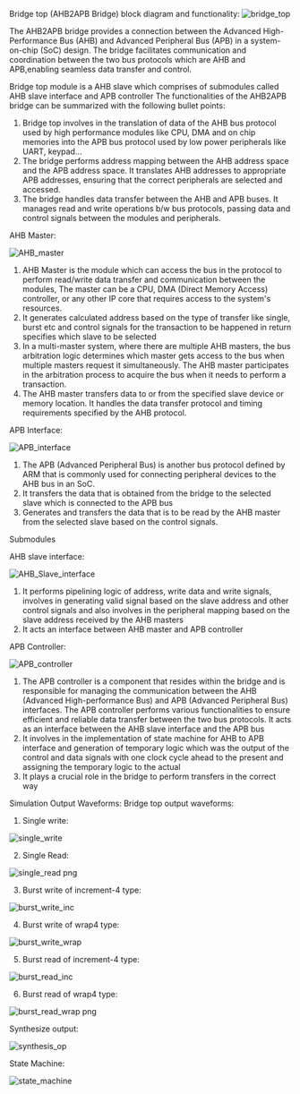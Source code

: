 Bridge top (AHB2APB Bridge) block diagram and functionality:
![bridge_top](https://github.com/Rakeshgupta2020/AHB2APB-Brdige-Implementation-uisng-verilog-HDL/assets/126176140/f769b8a0-9081-4387-b1a5-f5330bd7382d)

The AHB2APB bridge provides a connection between the Advanced High-Performance Bus (AHB) and Advanced Peripheral Bus (APB) in a system-on-chip (SoC) design. The bridge facilitates communication and coordination between the two bus protocols which are AHB and APB,enabling seamless data transfer and control. 

Bridge top module is a AHB slave which comprises of submodules called AHB slave interface and APB controller 
The functionalities of the AHB2APB bridge can be summarized with the following bullet points:
1. Bridge top involves in the translation of data of the AHB bus protocol used by high performance modules like CPU, DMA and on chip memories into the APB bus protocol used by low power peripherals like UART, keypad…
2. The bridge performs address mapping between the AHB address space and the APB address space. It translates AHB addresses to appropriate APB addresses, ensuring that the correct peripherals are selected and accessed.
3. The bridge handles data transfer between the AHB and APB buses. It manages read and write operations b/w bus protocols, passing data and control signals between the modules and peripherals.

AHB Master:


![AHB_master](https://github.com/Rakeshgupta2020/AHB2APB-Brdige-Implementation-uisng-verilog-HDL/assets/126176140/d767a4d3-7c04-4599-9ee6-287dbdc2f4d6)

1. AHB Master is the module which can access the bus in the protocol to perform read/write data transfer and communication between the modules, The master can be a CPU, DMA (Direct Memory Access) controller, or any other IP core that requires access to the system's resources.
2. It generates calculated address based on the type of transfer like single, burst etc and control signals for the transaction to be happened in return specifies which slave to be selected
3. In a multi-master system, where there are multiple AHB masters, the bus arbitration logic determines which master gets access to the bus when multiple masters request it simultaneously. The AHB master participates in the arbitration process to acquire the bus when it needs to perform a transaction.
4. The AHB master transfers data to or from the specified slave device or memory location. It handles the data transfer protocol and timing requirements specified by the AHB protocol.

APB Interface:


![APB_interface](https://github.com/Rakeshgupta2020/AHB2APB-Brdige-Implementation-uisng-verilog-HDL/assets/126176140/9bf9b04d-6c23-482f-a2c8-4f0b94a7f94a)

1. The APB (Advanced Peripheral Bus) is another bus protocol defined by ARM that is commonly used for connecting peripheral devices to the AHB bus in an SoC.
2. It transfers the data that is obtained from the bridge to the selected slave which is connected to the APB bus
3. Generates and transfers the data that is to be read by the AHB master from the selected slave based on the control signals.


Submodules

AHB slave interface:


![AHB_Slave_interface](https://github.com/Rakeshgupta2020/AHB2APB-Brdige-Implementation-uisng-verilog-HDL/assets/126176140/fe590e67-b6d2-40c7-bcb7-ac331be06956)

1. It performs pipelining logic of address, write data and write signals, involves in generating valid signal based on the slave address and other control signals and also involves in the peripheral mapping based on the slave address received by the AHB masters
2. It acts an interface between AHB master and APB controller

APB Controller:


![APB_controller](https://github.com/Rakeshgupta2020/AHB2APB-Brdige-Implementation-uisng-verilog-HDL/assets/126176140/2e296cd7-1710-42b7-9bfa-bf1cd4ec87eb)

1. The APB controller is a component that resides within the bridge and is responsible for managing the communication between the AHB (Advanced High-performance Bus) and APB (Advanced Peripheral Bus) interfaces. The APB controller performs various functionalities to ensure efficient and reliable data transfer between the two bus protocols. It acts as an interface between the AHB slave interface and the APB bus
2. It involves in the implementation of state machine for AHB to APB interface and generation of temporary logic which was the output of the control and data signals with one clock cycle ahead to the present and assigning the temporary logic to the actual
3. It plays a crucial role in the bridge to perform transfers in the correct way

Simulation Output Waveforms:
Bridge top output waveforms:
1. Single write:


![single_write](https://github.com/Rakeshgupta2020/AHB2APB-Brdige-Implementation-uisng-verilog-HDL/assets/126176140/5cc33cda-0388-4e73-ad68-a8c73deae089)

2. Single Read:


![single_read png ](https://github.com/Rakeshgupta2020/AHB2APB-Brdige-Implementation-uisng-verilog-HDL/assets/126176140/e5f67e6a-9973-4d3e-aa60-a92148f69bb0)

3. Burst write of increment-4 type:


![burst_write_inc](https://github.com/Rakeshgupta2020/AHB2APB-Brdige-Implementation-uisng-verilog-HDL/assets/126176140/da3c3212-fa20-4f96-8a05-02f87d1a883d)

4. Burst write of wrap4 type:


![burst_write_wrap](https://github.com/Rakeshgupta2020/AHB2APB-Brdige-Implementation-uisng-verilog-HDL/assets/126176140/1ff5a77a-9c6a-4619-b031-d9cbb4b77ccf)

5. Burst read of increment-4 type:

![burst_read_inc](https://github.com/Rakeshgupta2020/AHB2APB-Brdige-Implementation-uisng-verilog-HDL/assets/126176140/d131e2ba-652d-4540-a73e-2134e0e31c75)


6. Burst read of wrap4 type:

![burst_read_wrap png ](https://github.com/Rakeshgupta2020/AHB2APB-Brdige-Implementation-uisng-verilog-HDL/assets/126176140/dc077b5f-a25f-4141-b3b1-4a6d658fadce)


Synthesize output:


![synthesis_op](https://github.com/Rakeshgupta2020/AHB2APB-Brdige-Implementation-uisng-verilog-HDL/assets/126176140/f9b918fd-52f1-4580-9e56-12fd4277b94d)


State Machine:

![state_machine](https://github.com/Rakeshgupta2020/AHB2APB-Brdige-Implementation-uisng-verilog-HDL/assets/126176140/90848c67-929e-46a7-a7a9-d2b1c524ba97)



